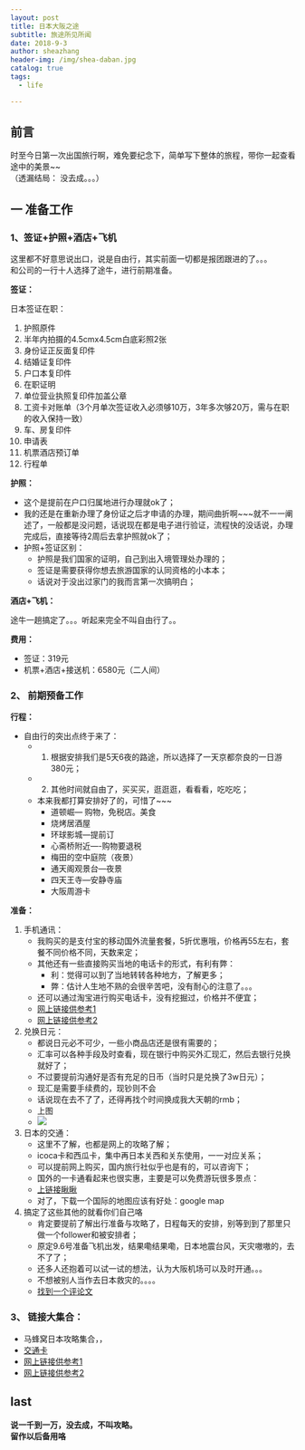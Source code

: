 ```yaml
---  
layout: post    
title: 日本大阪之途  
subtitle: 旅途所见所闻  
date: 2018-9-3  
author: sheazhang  
header-img: /img/shea-daban.jpg  
catalog: true  
tags:  
  - life  

---
```


## 前言

时至今日第一次出国旅行啊，难免要纪念下，简单写下整体的旅程，带你一起查看途中的美景~~  
（透漏结局： 没去成。。。）

## 一 准备工作

### 1、签证+护照+酒店+飞机

这里都不好意思说出口，说是自由行，其实前面一切都是报团跟进的了。。。  
和公司的一行十人选择了途牛，进行前期准备。  

**签证：**

日本签证在职：  

1. 护照原件   
2. 半年内拍摄的4.5cmx4.5cm白底彩照2张     
3. 身份证正反面复印件    
4. 结婚证复印件    
5. 户口本复印件  
6. 在职证明  
7. 单位营业执照复印件加盖公章  
8. 工资卡对账单（3个月单次签证收入必须够10万，3年多次够20万，需与在职的收入保持一致）  
9. 车、房复印件  
10. 申请表    
11. 机票酒店预订单  
12. 行程单  

**护照：**

- 这个是提前在户口归属地进行办理就ok了；
- 我的还是在重新办理了身份证之后才申请的办理，期间曲折啊~~~就不一一阐述了，一般都是没问题，话说现在都是电子进行验证，流程快的没话说，办理完成后，直接等待2周后去拿护照就ok了；
- 护照+签证区别：
	- 护照是我们国家的证明，自己到出入境管理处办理的；
	- 签证是需要获得你想去旅游国家的认同资格的小本本；
	- 话说对于没出过家门的我而言第一次搞明白；

**酒店+飞机：**

途牛一趟搞定了。。。听起来完全不叫自由行了。。

**费用：**

- 签证：319元
- 机票+酒店+接送机：6580元（二人间）

### 2、 前期预备工作

**行程：**

- 自由行的突出点终于来了：
	- 1. 根据安排我们是5天6夜的路途，所以选择了一天京都奈良的一日游380元；
	- 2. 其他时间就自由了，买买买，逛逛逛，看看看，吃吃吃；
	- 本来我都打算安排好了的，可惜了~~~
		- 道顿崛— 购物，免税店。美食
		- 烧烤居酒屋
		- 环球影城—提前订
		- 心斋桥附近—-购物要退税
		- 梅田的空中庭院（夜景）
		- 通天阁观景台—夜景
		- 四天王寺—安静寺庙
		- 大阪周游卡

**准备：**

1. 手机通讯：
	- 我购买的是支付宝的移动国外流量套餐，5折优惠哦，价格再55左右，套餐不同价格不同，天数来定；
	- 其他还有一些直接购买当地的电话卡的形式，有利有弊：
		- 利：觉得可以到了当地转转各种地方，了解更多；
		- 弊：估计人生地不熟的会很辛苦吧，没有耐心的注意了。。。
	- 还可以通过淘宝进行购买电话卡，没有挖掘过，价格并不便宜；
	- [网上链接供参考1](https://traveldetail.fliggy.com/item.htm?id=573598395143&spm=a1z09.2.0.0.1f8f2e8dHGAnj4&_u=3fkbqdeffa)
	- [网上链接供参考2](https://traveldetail.fliggy.com/item.htm?spm=a230r.1.14.1.2de04920rijOaN&id=567865637758&ns=1&abbucket=18&smToken=a53de637a5114e26b4f5eb36474476ee&smSign=%2FplALXt9EzkkEa2pydoIHw%3D%3D)
2. 兑换日元：
	- 都说日元必不可少，一些小商品店还是很有需要的；
	- 汇率可以各种手段及时查看，现在银行中购买外汇现汇，然后去银行兑换就好了；
	- 不过要提前沟通好是否有充足的日币（当时只是兑换了3w日元）；
	- 现汇是需要手续费的，现钞则不会
	- 话说现在去不了了，还得再找个时间换成我大天朝的rmb；
	- 上图
	- ![](https://i.imgur.com/zgelA9N.jpg)
3. 日本的交通：
	- 这里不了解，也都是网上的攻略了解；
	- icoca卡和西瓜卡，集中再日本关西和关东使用，一一对应关系；
	- 可以提前网上购买，国内旅行社似乎也是有的，可以咨询下；
	- 国外的一卡通看起来也很实惠，主要是可以免费游玩很多景点：
	- [上链接瞅瞅](http://wenzhang.16fan.com/a/248105.html)
	- 对了，下载一个国际的地图应该有好处：google map
4. 搞定了这些其他的就看你们自己咯
	- 肯定要提前了解出行准备与攻略了，日程每天的安排，别等到到了那里只做一个follower和被安排者；
	- 原定9.6号准备飞机出发，结果嘞结果嘞，日本地震台风，天灾嗷嗷的，去不了了；
	- 还多人还抱着可以试一试的想法，认为大阪机场可以及时开通。。。
	- 不想被别人当作去日本救灾的。。。。
	- [找到一个评论文](https://mp.weixin.qq.com/s?__biz=MzA5NDc1NzQ4MA==&mid=2653347929&idx=1&sn=1d80c086df14c785d5cc876ac57bf2a6&chksm=8b9bf75ebcec7e485ffe411be350da5b7aba5cf67d6d87659ab583c0bec2b1a165704855613d&mpshare=1&scene=1&srcid=09078cDjZ53I47ZckgNuPdRG#rd)


### 3、 链接大集合：
  
- 马蜂窝日本攻略集合，，
- [交通卡](http://wenzhang.16fan.com/a/248105.html)
- [网上链接供参考1](https://traveldetail.fliggy.com/item.htm?id=573598395143&spm=a1z09.2.0.0.1f8f2e8dHGAnj4&_u=3fkbqdeffa)
- [网上链接供参考2](https://traveldetail.fliggy.com/item.htm?spm=a230r.1.14.1.2de04920rijOaN&id=567865637758&ns=1&abbucket=18&smToken=a53de637a5114e26b4f5eb36474476ee&smSign=%2FplALXt9EzkkEa2pydoIHw%3D%3D)

## last
 
**说一千到一万，没去成，不叫攻略。**  
**留作以后备用咯**